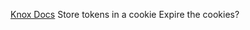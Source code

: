 [Knox Docs](https://james1345.github.io/django-rest-knox/settings/#auto_refresh)
Store tokens in a cookie
Expire the cookies?

